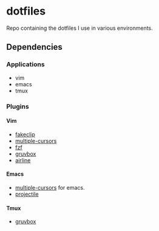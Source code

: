 # dotfiles

Repo containing the dotfiles I use in various environments.

## Dependencies

### Applications

  * vim
  * emacs
  * tmux

### Plugins

#### Vim

  * [fakeclip](https://github.com/kana/vim-fakeclip)
  * [multiple-cursors](https://github.com/terryma/vim-multiple-cursors)
  * [fzf](https://github.com/junegunn/fzf.vim)
  * [gruvbox](https://github.com/morhetz/gruvbox)
  * [airline](https://github.com/bling/vim-airline)

#### Emacs

  * [multiple-cursors](https://github.com/magnars/multiple-cursors.el) for emacs.
  * [projectile](http://batsov.com/projectile/)

#### Tmux

  * [gruvbox](https://github.com/egel/tmux-gruvbox)
